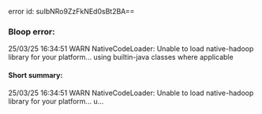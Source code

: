 error id: suIbNRo9ZzFkNEd0sBt2BA==
### Bloop error:

25/03/25 16:34:51 WARN NativeCodeLoader: Unable to load native-hadoop library for your platform... using builtin-java classes where applicable
#### Short summary: 

25/03/25 16:34:51 WARN NativeCodeLoader: Unable to load native-hadoop library for your platform... u...